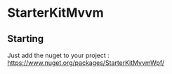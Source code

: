 # StarterKitMvvm

## Starting
Just add the nuget to your project : https://www.nuget.org/packages/StarterKitMvvmWpf/
